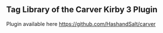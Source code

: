 ## Tag Library of the Carver Kirby 3 Plugin

Plugin available here https://github.com/HashandSalt/carver
